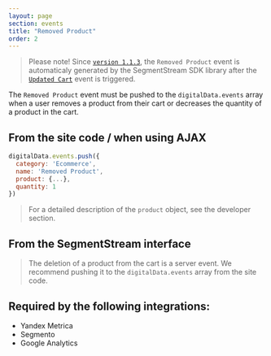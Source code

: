 ```yaml
---
layout: page
section: events
title: "Removed Product"
order: 2
---
```


> Please note! Since [`version 1.1.3`](/digitaldata/standard-version), the `Removed Product` event is automaticaly generated by the SegmentStream SDK library after the [`Updated Cart`](/events/updated-cart) event is triggered.

The `Removed Product` event must be pushed to the `digitalData.events` array when a user removes a product from their cart or decreases the quantity of a product in the cart.

## From the site code / when using AJAX
```javascript
digitalData.events.push({
  category: 'Ecommerce',
  name: 'Removed Product',
  product: {...},
  quantity: 1
})
```
> For a detailed description of the `product` object, see the developer section.

## From the SegmentStream interface
> The deletion of a product from the cart is a server event. We recommend pushing it to the `digitalData.events` array from the site code.

## Required by the following integrations:
* Yandex Metrica
* Segmento
* Google Analytics
